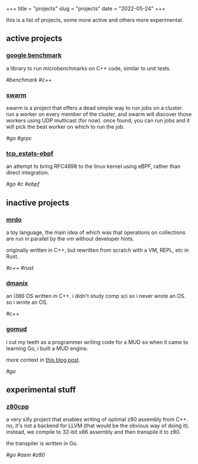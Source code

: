 +++
title = "projects"
slug = "projects"
date = "2022-05-24"
+++

this is a list of projects, some more active and others more experimental.

## active projects

### [google benchmark](https://github.com/google/benchmark)

a library to run microbenchmarks on C++ code, similar to unit tests.

_#benchmark #c++_

### [swarm](https://github.com/dominichamon/swarm)

swarm is a project that offers a dead simple way to run jobs on a cluster.  run
a worker on every member of the cluster, and swarm will discover those workers
using UDP multicast (for now).  once found, you can run jobs and it will pick
the best worker on which to run the job.

_#go #grpc_

### [tcp\_estats-ebpf](https://github.com/dominichamon/tcp\_estats-ebp)

an attempt to bring RFC4898 to the linux kernel using eBPF, rather than direct
integration.

_#go #c #ebpf_

## inactive projects

### [mrdo](https://github.com/dominichamon/mrdo)

a toy language, the main idea of which was that operations on collections are
run in parallel by the vm without developer hints.

originally written in C++, but rewritten from scratch with a VM, REPL, etc in
Rust.

_#c++ #rust_

### [dmanix](https://github.com/dominichamon/dmanix)

an i386 OS written in C++.  i didn't study comp sci so i never wrote an OS.  so
i wrote an OS.

_#c++_

### [gomud](https://github.com/dominichamon/gomud)

i cut my teeth as a programmer writing code for a MUD so when it came to
learning Go, i built a MUD engine.

more context in [this blog post](/blog/gomud).

_#go_

## experimental stuff

### [z80cpp](https://github.com/dominichamon/z80cpp)

a very silly project that enables writing of optimal z80 assembly from C++.  no,
it's not a backend for LLVM (that would be the obvious way of doing it).
instead, we compile to 32-bit x86 assembly and then transpile it to z80.

the transpiler is written in Go.

_#go #asm #z80_

